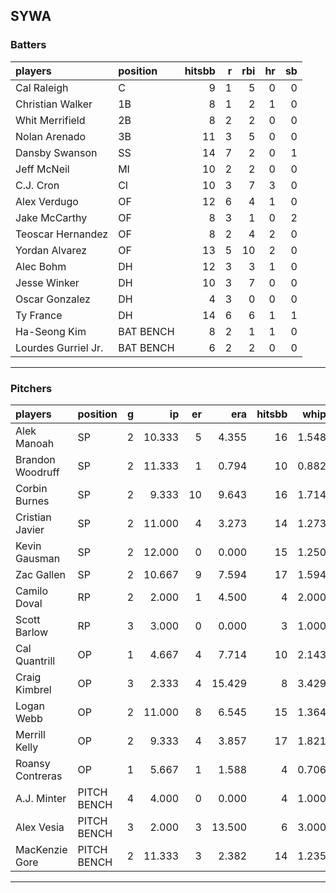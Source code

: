 ## SYWA

### Batters

 
|players             |position  | hitsbb|  r| rbi| hr| sb| 
|:-------------------|:---------|------:|--:|---:|--:|--:| 
|Cal Raleigh         |C         |      9|  1|   5|  0|  0| 
|Christian Walker    |1B        |      8|  1|   2|  1|  0| 
|Whit Merrifield     |2B        |      8|  2|   2|  0|  0| 
|Nolan Arenado       |3B        |     11|  3|   5|  0|  0| 
|Dansby Swanson      |SS        |     14|  7|   2|  0|  1| 
|Jeff McNeil         |MI        |     10|  2|   2|  0|  0| 
|C.J. Cron           |CI        |     10|  3|   7|  3|  0| 
|Alex Verdugo        |OF        |     12|  6|   4|  1|  0| 
|Jake McCarthy       |OF        |      8|  3|   1|  0|  2| 
|Teoscar Hernandez   |OF        |      8|  2|   4|  2|  0| 
|Yordan Alvarez      |OF        |     13|  5|  10|  2|  0| 
|Alec Bohm           |DH        |     12|  3|   3|  1|  0| 
|Jesse Winker        |DH        |     10|  3|   7|  0|  0| 
|Oscar Gonzalez      |DH        |      4|  3|   0|  0|  0| 
|Ty France           |DH        |     14|  6|   6|  1|  1| 
|Ha-Seong Kim        |BAT BENCH |      8|  2|   1|  1|  0| 
|Lourdes Gurriel Jr. |BAT BENCH |      6|  2|   2|  0|  0| 


* * *

### Pitchers

 
|players          |position    |  g|     ip| er|    era| hitsbb|  whip| so|  w| sv| 
|:----------------|:-----------|--:|------:|--:|------:|------:|-----:|--:|--:|--:| 
|Alek Manoah      |SP          |  2| 10.333|  5|  4.355|     16| 1.548|  8|  1|  0| 
|Brandon Woodruff |SP          |  2| 11.333|  1|  0.794|     10| 0.882| 12|  1|  0| 
|Corbin Burnes    |SP          |  2|  9.333| 10|  9.643|     16| 1.714|  6|  0|  0| 
|Cristian Javier  |SP          |  2| 11.000|  4|  3.273|     14| 1.273| 11|  1|  0| 
|Kevin Gausman    |SP          |  2| 12.000|  0|  0.000|     15| 1.250| 14|  1|  0| 
|Zac Gallen       |SP          |  2| 10.667|  9|  7.594|     17| 1.594| 10|  0|  0| 
|Camilo Doval     |RP          |  2|  2.000|  1|  4.500|      4| 2.000|  2|  0|  1| 
|Scott Barlow     |RP          |  3|  3.000|  0|  0.000|      3| 1.000|  3|  0|  1| 
|Cal Quantrill    |OP          |  1|  4.667|  4|  7.714|     10| 2.143|  3|  0|  0| 
|Craig Kimbrel    |OP          |  3|  2.333|  4| 15.429|      8| 3.429|  2|  0|  1| 
|Logan Webb       |OP          |  2| 11.000|  8|  6.545|     15| 1.364| 16|  0|  0| 
|Merrill Kelly    |OP          |  2|  9.333|  4|  3.857|     17| 1.821|  8|  0|  0| 
|Roansy Contreras |OP          |  1|  5.667|  1|  1.588|      4| 0.706|  2|  1|  0| 
|A.J. Minter      |PITCH BENCH |  4|  4.000|  0|  0.000|      4| 1.000|  3|  1|  1| 
|Alex Vesia       |PITCH BENCH |  3|  2.000|  3| 13.500|      6| 3.000|  1|  0|  0| 
|MacKenzie Gore   |PITCH BENCH |  2| 11.333|  3|  2.382|     14| 1.235| 12|  2|  0| 


* * *


